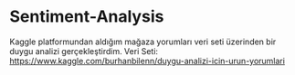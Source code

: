 # Sentiment-Analysis
Kaggle platformundan aldığım mağaza yorumları veri seti üzerinden bir duygu analizi gerçekleştirdim.
Veri Seti: https://www.kaggle.com/burhanbilenn/duygu-analizi-icin-urun-yorumlari
